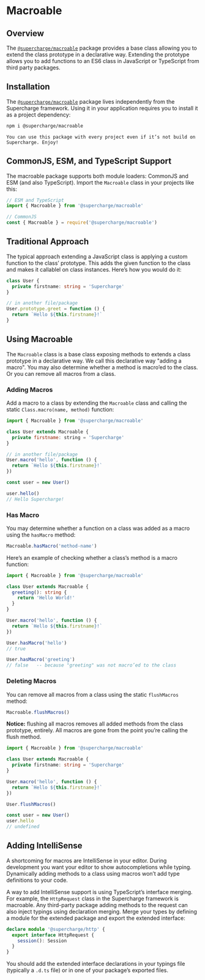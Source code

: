 # Macroable


## Overview
The [`@supercharge/macroable`](https://github.com/supercharge/macroable) package provides a base class allowing you to extend the class prototype in a declarative way. Extending the prototype allows you to add functions to an ES6 class in JavaScript or TypeScript from third party packages.


## Installation
The [`@supercharge/macroable`](https://github.com/supercharge/macroable) package lives independently from the Supercharge framework. Using it in your application requires you to install it as a project dependency:

```bash
npm i @supercharge/macroable
```


```success
You can use this package with every project even if it’s not build on Supercharge. Enjoy!
```


## CommonJS, ESM, and TypeScript Support
The macroable package supports both module loaders: CommonJS and ESM (and also TypeScript). Import the `Macroable` class in your projects like this:

```js
// ESM and TypeScript
import { Macroable } from '@supercharge/macroable'

// CommonJS
const { Macroable } = require('@supercharge/macroable')
```


## Traditional Approach
The typical approach extending a JavaScript class is applying a custom function to the class’ prototype. This adds the given function to the class and makes it callablel on class instances. Here’s how you would do it:

```ts
class User {
  private firstname: string = 'Supercharge'
}

// in another file/package
User.prototype.greet = function () {
  return `Hello ${this.firstname}!`
}
```


## Using Macroable
The `Macroable` class is a base class exposing methods to extends a class prototype in a declarative way. We call this declarative way "adding a macro". You may also determine whether a method is macro’ed to the class. Or you can remove all macros from a class.


### Adding Macros
Add a macro to a class by extending the `Macroable` class and calling the static `Class.macro(name, method)` function:

```js
import { Macroable } from '@supercharge/macroable'

class User extends Macroable {
  private firstname: string = 'Supercharge'
}

// in another file/package
User.macro('hello', function () {
  return `Hello ${this.firstname}!`
})

const user = new User()

user.hello()
// Hello Supercharge!
```


### Has Macro
You may determine whether a function on a class was added as a macro using the `hasMacro` method:

```ts
Macroable.hasMacro('method-name')
```

Here’s an example of checking whether a class’s method is a macro function:

```ts
import { Macroable } from '@supercharge/macroable'

class User extends Macroable {
  greeting(): string {
    return 'Hello World!'
  }
}

User.macro('hello', function () {
  return `Hello ${this.firstname}!`
})

User.hasMacro('hello')
// true

User.hasMacro('greeting')
// false   -- because "greeting" was not macro’ed to the class
```


### Deleting Macros
You can remove all macros from a class using the static `flushMacros` method:

```ts
Macroable.flushMacros()
```

**Notice:** flushing all macros removes all added methods from the class prototype, entirely. All macros are gone from the point you’re calling the flush method.

```ts
import { Macroable } from '@supercharge/macroable'

class User extends Macroable {
  private firstname: string = 'Supercharge'
}

User.macro('hello', function () {
  return `Hello ${this.firstname}!`
})

User.flushMacros()

const user = new User()
user.hello
// undefined
```


## Adding IntelliSense
A shortcoming for macros are IntelliSense in your editor. During development you want your editor to show autocompletions while typing. Dynamically adding methods to a class using macros won’t add type definitions to your code.

A way to add IntelliSense support is using TypeScript’s interface merging. For example, the `HttpRequest` class in the Supercharge framework is macroable. Any third-party package adding methods to the request can also inject typings using declaration merging. Merge your types by defining a module for the extended package and export the extended interface:

```ts
declare module '@supercharge/http' {
  export interface HttpRequest {
    session(): Session
  }
}
```

You should add the extended interface declarations in your typings file (typically a `.d.ts` file) or in one of your package’s exported files.
